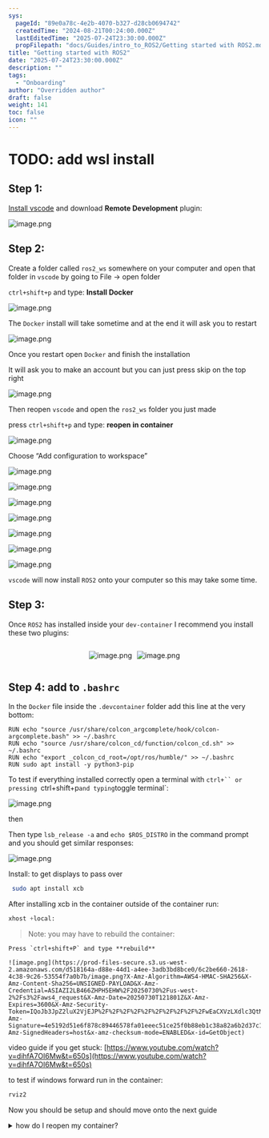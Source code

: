 ```yaml
---
sys:
  pageId: "89e0a78c-4e2b-4070-b327-d28cb0694742"
  createdTime: "2024-08-21T00:24:00.000Z"
  lastEditedTime: "2025-07-24T23:30:00.000Z"
  propFilepath: "docs/Guides/intro_to_ROS2/Getting started with ROS2.md"
title: "Getting started with ROS2"
date: "2025-07-24T23:30:00.000Z"
description: ""
tags:
  - "Onboarding"
author: "Overridden author"
draft: false
weight: 141
toc: false
icon: ""
---
```


# TODO: add wsl install

## Step 1:

[Install vscode](https://code.visualstudio.com/download) and download **Remote Development** plugin:

![image.png](https://prod-files-secure.s3.us-west-2.amazonaws.com/d518164a-d88e-44d1-a4ee-3adb3bd8bce0/efb52993-1881-4a40-b95e-6f020334f022/image.png?X-Amz-Algorithm=AWS4-HMAC-SHA256&X-Amz-Content-Sha256=UNSIGNED-PAYLOAD&X-Amz-Credential=ASIAZI2LB466TDK7P7VP%2F20250730%2Fus-west-2%2Fs3%2Faws4_request&X-Amz-Date=20250730T121758Z&X-Amz-Expires=3600&X-Amz-Security-Token=IQoJb3JpZ2luX2VjEJP%2F%2F%2F%2F%2F%2F%2F%2F%2F%2FwEaCXVzLXdlc3QtMiJIMEYCIQDrEN%2BReRjAAEjrIvn0kbZ6DYP4n6iD4TcLX3B%2FXbipqwIhALoSTJRHYcpZxlDfg%2FjF4cdGV%2FJEyLVrMkY9XZFpZgPYKogECLz%2F%2F%2F%2F%2F%2F%2F%2F%2F%2FwEQABoMNjM3NDIzMTgzODA1Igzt6Dzd5a%2BD%2FRjMKpsq3ANufxK3Zakj0Laba0yD3es0uz05pYbpxaIok1D7X7IbyjbA3kunhxqcfNlebxtf9UkmlEbtOyZr3iewwGAbufb6Qz3KCvBxH6lgiijZpf8P%2FinDaXJ7Wg1RcH8Sg8l67CcjN8%2FMshopMYAjYJwhFEsz08VYsJiKElc7Dp0NNvRpfCFvPyzBRfUB%2B3%2FYM4eGVapRjo%2Bt6tXh0zlDsYuEnbayEUCDpQPAeH10kp67pmuQW8bmYnDL8tmLnND8nhSy9bEFqlGoSq4avaGE7w4EW8XORMg8CCVSZ8Mca899pwLLoNX49%2FTyy1OQ742Sk37LfMGWwJsdVXRaiGIHc%2BP%2FW2CWMkHjE6Y4Iyoy1%2BfQpM2YSas1XnLT4184x%2FZREO6%2BvSoyhvGgmBre%2BWLALzM6XaIT8jIUqNYbNQ1ACmgvLgGSBQ48tmM5qYwVjwx1%2F67RK43YMjgCjhB69yseQRSvpXwpgctYwwc0%2FF71IKCp6bVYq0%2Bvoa88XDANqpTChLTMnI8i8JaLNqUCc%2BvXwNy7mkwhBByFSW7n%2BVi1mz%2F01SYo1cBlGPqxmv7xcfGdGOX1kuQ8mxuo9Dba%2FNg6E%2BMqKksYlw6AAxXlCnLRdzMN0o1J7v8xMr59hs00dFxc%2BTDl76fEBjqkAU5uJkl0bfH6brdQpV2qeUuXWIIo8kFlJfWsHb8LPP9NAA4xuynlAatURbJewpMfXF%2Fb9MyDnfsykT1mxXPsJNqvbUuqHU0L0XDA99ErP1TKxGl1z8TxKKSvMPVTQzT8DbUaALkAYJkjlm5aQwEl%2Fl46PA7RuII6wcUPOO817YulkJjn8KTf%2BGuhpNMdjXfJcairXqgrj%2B462l9z2V0Z5PbhM1qA&X-Amz-Signature=f9cc5321a14fcdebec9d8ab28c016de3b4c0813b9828bcce9c663d66787a1da8&X-Amz-SignedHeaders=host&x-amz-checksum-mode=ENABLED&x-id=GetObject)

## Step 2:

Create a folder called `ros2_ws` somewhere on your computer and open that folder in `vscode` by going to File → open folder 

`ctrl+shift+p` and type: **Install Docker**

![image.png](https://prod-files-secure.s3.us-west-2.amazonaws.com/d518164a-d88e-44d1-a4ee-3adb3bd8bce0/2269dc0e-1cd5-47ff-bceb-c04ad9b2eab0/image.png?X-Amz-Algorithm=AWS4-HMAC-SHA256&X-Amz-Content-Sha256=UNSIGNED-PAYLOAD&X-Amz-Credential=ASIAZI2LB466TDK7P7VP%2F20250730%2Fus-west-2%2Fs3%2Faws4_request&X-Amz-Date=20250730T121757Z&X-Amz-Expires=3600&X-Amz-Security-Token=IQoJb3JpZ2luX2VjEJP%2F%2F%2F%2F%2F%2F%2F%2F%2F%2FwEaCXVzLXdlc3QtMiJIMEYCIQDrEN%2BReRjAAEjrIvn0kbZ6DYP4n6iD4TcLX3B%2FXbipqwIhALoSTJRHYcpZxlDfg%2FjF4cdGV%2FJEyLVrMkY9XZFpZgPYKogECLz%2F%2F%2F%2F%2F%2F%2F%2F%2F%2FwEQABoMNjM3NDIzMTgzODA1Igzt6Dzd5a%2BD%2FRjMKpsq3ANufxK3Zakj0Laba0yD3es0uz05pYbpxaIok1D7X7IbyjbA3kunhxqcfNlebxtf9UkmlEbtOyZr3iewwGAbufb6Qz3KCvBxH6lgiijZpf8P%2FinDaXJ7Wg1RcH8Sg8l67CcjN8%2FMshopMYAjYJwhFEsz08VYsJiKElc7Dp0NNvRpfCFvPyzBRfUB%2B3%2FYM4eGVapRjo%2Bt6tXh0zlDsYuEnbayEUCDpQPAeH10kp67pmuQW8bmYnDL8tmLnND8nhSy9bEFqlGoSq4avaGE7w4EW8XORMg8CCVSZ8Mca899pwLLoNX49%2FTyy1OQ742Sk37LfMGWwJsdVXRaiGIHc%2BP%2FW2CWMkHjE6Y4Iyoy1%2BfQpM2YSas1XnLT4184x%2FZREO6%2BvSoyhvGgmBre%2BWLALzM6XaIT8jIUqNYbNQ1ACmgvLgGSBQ48tmM5qYwVjwx1%2F67RK43YMjgCjhB69yseQRSvpXwpgctYwwc0%2FF71IKCp6bVYq0%2Bvoa88XDANqpTChLTMnI8i8JaLNqUCc%2BvXwNy7mkwhBByFSW7n%2BVi1mz%2F01SYo1cBlGPqxmv7xcfGdGOX1kuQ8mxuo9Dba%2FNg6E%2BMqKksYlw6AAxXlCnLRdzMN0o1J7v8xMr59hs00dFxc%2BTDl76fEBjqkAU5uJkl0bfH6brdQpV2qeUuXWIIo8kFlJfWsHb8LPP9NAA4xuynlAatURbJewpMfXF%2Fb9MyDnfsykT1mxXPsJNqvbUuqHU0L0XDA99ErP1TKxGl1z8TxKKSvMPVTQzT8DbUaALkAYJkjlm5aQwEl%2Fl46PA7RuII6wcUPOO817YulkJjn8KTf%2BGuhpNMdjXfJcairXqgrj%2B462l9z2V0Z5PbhM1qA&X-Amz-Signature=6f25e4ec10f699d1370586f7a3e08b2f244e9eb207c2c325d5b542f78e367aa7&X-Amz-SignedHeaders=host&x-amz-checksum-mode=ENABLED&x-id=GetObject)

The `Docker` install will take sometime and at the end it will ask you to restart

![image.png](https://prod-files-secure.s3.us-west-2.amazonaws.com/d518164a-d88e-44d1-a4ee-3adb3bd8bce0/ed233f78-be33-4b1f-b89c-9c346c0e961e/image.png?X-Amz-Algorithm=AWS4-HMAC-SHA256&X-Amz-Content-Sha256=UNSIGNED-PAYLOAD&X-Amz-Credential=ASIAZI2LB466TDK7P7VP%2F20250730%2Fus-west-2%2Fs3%2Faws4_request&X-Amz-Date=20250730T121758Z&X-Amz-Expires=3600&X-Amz-Security-Token=IQoJb3JpZ2luX2VjEJP%2F%2F%2F%2F%2F%2F%2F%2F%2F%2FwEaCXVzLXdlc3QtMiJIMEYCIQDrEN%2BReRjAAEjrIvn0kbZ6DYP4n6iD4TcLX3B%2FXbipqwIhALoSTJRHYcpZxlDfg%2FjF4cdGV%2FJEyLVrMkY9XZFpZgPYKogECLz%2F%2F%2F%2F%2F%2F%2F%2F%2F%2FwEQABoMNjM3NDIzMTgzODA1Igzt6Dzd5a%2BD%2FRjMKpsq3ANufxK3Zakj0Laba0yD3es0uz05pYbpxaIok1D7X7IbyjbA3kunhxqcfNlebxtf9UkmlEbtOyZr3iewwGAbufb6Qz3KCvBxH6lgiijZpf8P%2FinDaXJ7Wg1RcH8Sg8l67CcjN8%2FMshopMYAjYJwhFEsz08VYsJiKElc7Dp0NNvRpfCFvPyzBRfUB%2B3%2FYM4eGVapRjo%2Bt6tXh0zlDsYuEnbayEUCDpQPAeH10kp67pmuQW8bmYnDL8tmLnND8nhSy9bEFqlGoSq4avaGE7w4EW8XORMg8CCVSZ8Mca899pwLLoNX49%2FTyy1OQ742Sk37LfMGWwJsdVXRaiGIHc%2BP%2FW2CWMkHjE6Y4Iyoy1%2BfQpM2YSas1XnLT4184x%2FZREO6%2BvSoyhvGgmBre%2BWLALzM6XaIT8jIUqNYbNQ1ACmgvLgGSBQ48tmM5qYwVjwx1%2F67RK43YMjgCjhB69yseQRSvpXwpgctYwwc0%2FF71IKCp6bVYq0%2Bvoa88XDANqpTChLTMnI8i8JaLNqUCc%2BvXwNy7mkwhBByFSW7n%2BVi1mz%2F01SYo1cBlGPqxmv7xcfGdGOX1kuQ8mxuo9Dba%2FNg6E%2BMqKksYlw6AAxXlCnLRdzMN0o1J7v8xMr59hs00dFxc%2BTDl76fEBjqkAU5uJkl0bfH6brdQpV2qeUuXWIIo8kFlJfWsHb8LPP9NAA4xuynlAatURbJewpMfXF%2Fb9MyDnfsykT1mxXPsJNqvbUuqHU0L0XDA99ErP1TKxGl1z8TxKKSvMPVTQzT8DbUaALkAYJkjlm5aQwEl%2Fl46PA7RuII6wcUPOO817YulkJjn8KTf%2BGuhpNMdjXfJcairXqgrj%2B462l9z2V0Z5PbhM1qA&X-Amz-Signature=e1f0007e00dbffd6a72309f0581822ff8df3cd592e5a6a77ba0024092861104a&X-Amz-SignedHeaders=host&x-amz-checksum-mode=ENABLED&x-id=GetObject)

Once you restart open `Docker` and finish the installation

It will ask you to make an account but you can just press skip on the top right

![image.png](https://prod-files-secure.s3.us-west-2.amazonaws.com/d518164a-d88e-44d1-a4ee-3adb3bd8bce0/21010ad9-1659-4fd9-9f59-9932a09b2a3d/image.png?X-Amz-Algorithm=AWS4-HMAC-SHA256&X-Amz-Content-Sha256=UNSIGNED-PAYLOAD&X-Amz-Credential=ASIAZI2LB466TDK7P7VP%2F20250730%2Fus-west-2%2Fs3%2Faws4_request&X-Amz-Date=20250730T121758Z&X-Amz-Expires=3600&X-Amz-Security-Token=IQoJb3JpZ2luX2VjEJP%2F%2F%2F%2F%2F%2F%2F%2F%2F%2FwEaCXVzLXdlc3QtMiJIMEYCIQDrEN%2BReRjAAEjrIvn0kbZ6DYP4n6iD4TcLX3B%2FXbipqwIhALoSTJRHYcpZxlDfg%2FjF4cdGV%2FJEyLVrMkY9XZFpZgPYKogECLz%2F%2F%2F%2F%2F%2F%2F%2F%2F%2FwEQABoMNjM3NDIzMTgzODA1Igzt6Dzd5a%2BD%2FRjMKpsq3ANufxK3Zakj0Laba0yD3es0uz05pYbpxaIok1D7X7IbyjbA3kunhxqcfNlebxtf9UkmlEbtOyZr3iewwGAbufb6Qz3KCvBxH6lgiijZpf8P%2FinDaXJ7Wg1RcH8Sg8l67CcjN8%2FMshopMYAjYJwhFEsz08VYsJiKElc7Dp0NNvRpfCFvPyzBRfUB%2B3%2FYM4eGVapRjo%2Bt6tXh0zlDsYuEnbayEUCDpQPAeH10kp67pmuQW8bmYnDL8tmLnND8nhSy9bEFqlGoSq4avaGE7w4EW8XORMg8CCVSZ8Mca899pwLLoNX49%2FTyy1OQ742Sk37LfMGWwJsdVXRaiGIHc%2BP%2FW2CWMkHjE6Y4Iyoy1%2BfQpM2YSas1XnLT4184x%2FZREO6%2BvSoyhvGgmBre%2BWLALzM6XaIT8jIUqNYbNQ1ACmgvLgGSBQ48tmM5qYwVjwx1%2F67RK43YMjgCjhB69yseQRSvpXwpgctYwwc0%2FF71IKCp6bVYq0%2Bvoa88XDANqpTChLTMnI8i8JaLNqUCc%2BvXwNy7mkwhBByFSW7n%2BVi1mz%2F01SYo1cBlGPqxmv7xcfGdGOX1kuQ8mxuo9Dba%2FNg6E%2BMqKksYlw6AAxXlCnLRdzMN0o1J7v8xMr59hs00dFxc%2BTDl76fEBjqkAU5uJkl0bfH6brdQpV2qeUuXWIIo8kFlJfWsHb8LPP9NAA4xuynlAatURbJewpMfXF%2Fb9MyDnfsykT1mxXPsJNqvbUuqHU0L0XDA99ErP1TKxGl1z8TxKKSvMPVTQzT8DbUaALkAYJkjlm5aQwEl%2Fl46PA7RuII6wcUPOO817YulkJjn8KTf%2BGuhpNMdjXfJcairXqgrj%2B462l9z2V0Z5PbhM1qA&X-Amz-Signature=b091301126e9b328011d1b6483380a784d13875650e6f3f9b6f19936aa65df58&X-Amz-SignedHeaders=host&x-amz-checksum-mode=ENABLED&x-id=GetObject)

Then reopen `vscode` and open the `ros2_ws` folder you just made

press `ctrl+shift+p` and type: **reopen in container**

![image.png](https://prod-files-secure.s3.us-west-2.amazonaws.com/d518164a-d88e-44d1-a4ee-3adb3bd8bce0/4e93b8c2-41ad-488c-8095-c74205196118/image.png?X-Amz-Algorithm=AWS4-HMAC-SHA256&X-Amz-Content-Sha256=UNSIGNED-PAYLOAD&X-Amz-Credential=ASIAZI2LB466TDK7P7VP%2F20250730%2Fus-west-2%2Fs3%2Faws4_request&X-Amz-Date=20250730T121758Z&X-Amz-Expires=3600&X-Amz-Security-Token=IQoJb3JpZ2luX2VjEJP%2F%2F%2F%2F%2F%2F%2F%2F%2F%2FwEaCXVzLXdlc3QtMiJIMEYCIQDrEN%2BReRjAAEjrIvn0kbZ6DYP4n6iD4TcLX3B%2FXbipqwIhALoSTJRHYcpZxlDfg%2FjF4cdGV%2FJEyLVrMkY9XZFpZgPYKogECLz%2F%2F%2F%2F%2F%2F%2F%2F%2F%2FwEQABoMNjM3NDIzMTgzODA1Igzt6Dzd5a%2BD%2FRjMKpsq3ANufxK3Zakj0Laba0yD3es0uz05pYbpxaIok1D7X7IbyjbA3kunhxqcfNlebxtf9UkmlEbtOyZr3iewwGAbufb6Qz3KCvBxH6lgiijZpf8P%2FinDaXJ7Wg1RcH8Sg8l67CcjN8%2FMshopMYAjYJwhFEsz08VYsJiKElc7Dp0NNvRpfCFvPyzBRfUB%2B3%2FYM4eGVapRjo%2Bt6tXh0zlDsYuEnbayEUCDpQPAeH10kp67pmuQW8bmYnDL8tmLnND8nhSy9bEFqlGoSq4avaGE7w4EW8XORMg8CCVSZ8Mca899pwLLoNX49%2FTyy1OQ742Sk37LfMGWwJsdVXRaiGIHc%2BP%2FW2CWMkHjE6Y4Iyoy1%2BfQpM2YSas1XnLT4184x%2FZREO6%2BvSoyhvGgmBre%2BWLALzM6XaIT8jIUqNYbNQ1ACmgvLgGSBQ48tmM5qYwVjwx1%2F67RK43YMjgCjhB69yseQRSvpXwpgctYwwc0%2FF71IKCp6bVYq0%2Bvoa88XDANqpTChLTMnI8i8JaLNqUCc%2BvXwNy7mkwhBByFSW7n%2BVi1mz%2F01SYo1cBlGPqxmv7xcfGdGOX1kuQ8mxuo9Dba%2FNg6E%2BMqKksYlw6AAxXlCnLRdzMN0o1J7v8xMr59hs00dFxc%2BTDl76fEBjqkAU5uJkl0bfH6brdQpV2qeUuXWIIo8kFlJfWsHb8LPP9NAA4xuynlAatURbJewpMfXF%2Fb9MyDnfsykT1mxXPsJNqvbUuqHU0L0XDA99ErP1TKxGl1z8TxKKSvMPVTQzT8DbUaALkAYJkjlm5aQwEl%2Fl46PA7RuII6wcUPOO817YulkJjn8KTf%2BGuhpNMdjXfJcairXqgrj%2B462l9z2V0Z5PbhM1qA&X-Amz-Signature=3c8dfde10f4ed3597a817b9922ce39d72f024bb901189f1da6b1c45c17b6a26e&X-Amz-SignedHeaders=host&x-amz-checksum-mode=ENABLED&x-id=GetObject)

Choose “Add configuration to workspace”

![image.png](https://prod-files-secure.s3.us-west-2.amazonaws.com/d518164a-d88e-44d1-a4ee-3adb3bd8bce0/9560b282-5060-4989-ba37-97e7b2c22476/image.png?X-Amz-Algorithm=AWS4-HMAC-SHA256&X-Amz-Content-Sha256=UNSIGNED-PAYLOAD&X-Amz-Credential=ASIAZI2LB466TDK7P7VP%2F20250730%2Fus-west-2%2Fs3%2Faws4_request&X-Amz-Date=20250730T121758Z&X-Amz-Expires=3600&X-Amz-Security-Token=IQoJb3JpZ2luX2VjEJP%2F%2F%2F%2F%2F%2F%2F%2F%2F%2FwEaCXVzLXdlc3QtMiJIMEYCIQDrEN%2BReRjAAEjrIvn0kbZ6DYP4n6iD4TcLX3B%2FXbipqwIhALoSTJRHYcpZxlDfg%2FjF4cdGV%2FJEyLVrMkY9XZFpZgPYKogECLz%2F%2F%2F%2F%2F%2F%2F%2F%2F%2FwEQABoMNjM3NDIzMTgzODA1Igzt6Dzd5a%2BD%2FRjMKpsq3ANufxK3Zakj0Laba0yD3es0uz05pYbpxaIok1D7X7IbyjbA3kunhxqcfNlebxtf9UkmlEbtOyZr3iewwGAbufb6Qz3KCvBxH6lgiijZpf8P%2FinDaXJ7Wg1RcH8Sg8l67CcjN8%2FMshopMYAjYJwhFEsz08VYsJiKElc7Dp0NNvRpfCFvPyzBRfUB%2B3%2FYM4eGVapRjo%2Bt6tXh0zlDsYuEnbayEUCDpQPAeH10kp67pmuQW8bmYnDL8tmLnND8nhSy9bEFqlGoSq4avaGE7w4EW8XORMg8CCVSZ8Mca899pwLLoNX49%2FTyy1OQ742Sk37LfMGWwJsdVXRaiGIHc%2BP%2FW2CWMkHjE6Y4Iyoy1%2BfQpM2YSas1XnLT4184x%2FZREO6%2BvSoyhvGgmBre%2BWLALzM6XaIT8jIUqNYbNQ1ACmgvLgGSBQ48tmM5qYwVjwx1%2F67RK43YMjgCjhB69yseQRSvpXwpgctYwwc0%2FF71IKCp6bVYq0%2Bvoa88XDANqpTChLTMnI8i8JaLNqUCc%2BvXwNy7mkwhBByFSW7n%2BVi1mz%2F01SYo1cBlGPqxmv7xcfGdGOX1kuQ8mxuo9Dba%2FNg6E%2BMqKksYlw6AAxXlCnLRdzMN0o1J7v8xMr59hs00dFxc%2BTDl76fEBjqkAU5uJkl0bfH6brdQpV2qeUuXWIIo8kFlJfWsHb8LPP9NAA4xuynlAatURbJewpMfXF%2Fb9MyDnfsykT1mxXPsJNqvbUuqHU0L0XDA99ErP1TKxGl1z8TxKKSvMPVTQzT8DbUaALkAYJkjlm5aQwEl%2Fl46PA7RuII6wcUPOO817YulkJjn8KTf%2BGuhpNMdjXfJcairXqgrj%2B462l9z2V0Z5PbhM1qA&X-Amz-Signature=5479aae58271e16f463815336aa718d7e274d7eb056aeef47e1bdeb230b385dd&X-Amz-SignedHeaders=host&x-amz-checksum-mode=ENABLED&x-id=GetObject)

![image.png](https://prod-files-secure.s3.us-west-2.amazonaws.com/d518164a-d88e-44d1-a4ee-3adb3bd8bce0/2ee63f81-886b-48e8-a553-dc6e5eac99e4/image.png?X-Amz-Algorithm=AWS4-HMAC-SHA256&X-Amz-Content-Sha256=UNSIGNED-PAYLOAD&X-Amz-Credential=ASIAZI2LB466TDK7P7VP%2F20250730%2Fus-west-2%2Fs3%2Faws4_request&X-Amz-Date=20250730T121758Z&X-Amz-Expires=3600&X-Amz-Security-Token=IQoJb3JpZ2luX2VjEJP%2F%2F%2F%2F%2F%2F%2F%2F%2F%2FwEaCXVzLXdlc3QtMiJIMEYCIQDrEN%2BReRjAAEjrIvn0kbZ6DYP4n6iD4TcLX3B%2FXbipqwIhALoSTJRHYcpZxlDfg%2FjF4cdGV%2FJEyLVrMkY9XZFpZgPYKogECLz%2F%2F%2F%2F%2F%2F%2F%2F%2F%2FwEQABoMNjM3NDIzMTgzODA1Igzt6Dzd5a%2BD%2FRjMKpsq3ANufxK3Zakj0Laba0yD3es0uz05pYbpxaIok1D7X7IbyjbA3kunhxqcfNlebxtf9UkmlEbtOyZr3iewwGAbufb6Qz3KCvBxH6lgiijZpf8P%2FinDaXJ7Wg1RcH8Sg8l67CcjN8%2FMshopMYAjYJwhFEsz08VYsJiKElc7Dp0NNvRpfCFvPyzBRfUB%2B3%2FYM4eGVapRjo%2Bt6tXh0zlDsYuEnbayEUCDpQPAeH10kp67pmuQW8bmYnDL8tmLnND8nhSy9bEFqlGoSq4avaGE7w4EW8XORMg8CCVSZ8Mca899pwLLoNX49%2FTyy1OQ742Sk37LfMGWwJsdVXRaiGIHc%2BP%2FW2CWMkHjE6Y4Iyoy1%2BfQpM2YSas1XnLT4184x%2FZREO6%2BvSoyhvGgmBre%2BWLALzM6XaIT8jIUqNYbNQ1ACmgvLgGSBQ48tmM5qYwVjwx1%2F67RK43YMjgCjhB69yseQRSvpXwpgctYwwc0%2FF71IKCp6bVYq0%2Bvoa88XDANqpTChLTMnI8i8JaLNqUCc%2BvXwNy7mkwhBByFSW7n%2BVi1mz%2F01SYo1cBlGPqxmv7xcfGdGOX1kuQ8mxuo9Dba%2FNg6E%2BMqKksYlw6AAxXlCnLRdzMN0o1J7v8xMr59hs00dFxc%2BTDl76fEBjqkAU5uJkl0bfH6brdQpV2qeUuXWIIo8kFlJfWsHb8LPP9NAA4xuynlAatURbJewpMfXF%2Fb9MyDnfsykT1mxXPsJNqvbUuqHU0L0XDA99ErP1TKxGl1z8TxKKSvMPVTQzT8DbUaALkAYJkjlm5aQwEl%2Fl46PA7RuII6wcUPOO817YulkJjn8KTf%2BGuhpNMdjXfJcairXqgrj%2B462l9z2V0Z5PbhM1qA&X-Amz-Signature=7671691b2ea0e48fecb8d377e6be1702aa41563f27cd16fdb2fceed3b1278d7e&X-Amz-SignedHeaders=host&x-amz-checksum-mode=ENABLED&x-id=GetObject)

![image.png](https://prod-files-secure.s3.us-west-2.amazonaws.com/d518164a-d88e-44d1-a4ee-3adb3bd8bce0/e0fd626c-c8b6-4b2c-95d1-fa4c26514504/image.png?X-Amz-Algorithm=AWS4-HMAC-SHA256&X-Amz-Content-Sha256=UNSIGNED-PAYLOAD&X-Amz-Credential=ASIAZI2LB466TDK7P7VP%2F20250730%2Fus-west-2%2Fs3%2Faws4_request&X-Amz-Date=20250730T121757Z&X-Amz-Expires=3600&X-Amz-Security-Token=IQoJb3JpZ2luX2VjEJP%2F%2F%2F%2F%2F%2F%2F%2F%2F%2FwEaCXVzLXdlc3QtMiJIMEYCIQDrEN%2BReRjAAEjrIvn0kbZ6DYP4n6iD4TcLX3B%2FXbipqwIhALoSTJRHYcpZxlDfg%2FjF4cdGV%2FJEyLVrMkY9XZFpZgPYKogECLz%2F%2F%2F%2F%2F%2F%2F%2F%2F%2FwEQABoMNjM3NDIzMTgzODA1Igzt6Dzd5a%2BD%2FRjMKpsq3ANufxK3Zakj0Laba0yD3es0uz05pYbpxaIok1D7X7IbyjbA3kunhxqcfNlebxtf9UkmlEbtOyZr3iewwGAbufb6Qz3KCvBxH6lgiijZpf8P%2FinDaXJ7Wg1RcH8Sg8l67CcjN8%2FMshopMYAjYJwhFEsz08VYsJiKElc7Dp0NNvRpfCFvPyzBRfUB%2B3%2FYM4eGVapRjo%2Bt6tXh0zlDsYuEnbayEUCDpQPAeH10kp67pmuQW8bmYnDL8tmLnND8nhSy9bEFqlGoSq4avaGE7w4EW8XORMg8CCVSZ8Mca899pwLLoNX49%2FTyy1OQ742Sk37LfMGWwJsdVXRaiGIHc%2BP%2FW2CWMkHjE6Y4Iyoy1%2BfQpM2YSas1XnLT4184x%2FZREO6%2BvSoyhvGgmBre%2BWLALzM6XaIT8jIUqNYbNQ1ACmgvLgGSBQ48tmM5qYwVjwx1%2F67RK43YMjgCjhB69yseQRSvpXwpgctYwwc0%2FF71IKCp6bVYq0%2Bvoa88XDANqpTChLTMnI8i8JaLNqUCc%2BvXwNy7mkwhBByFSW7n%2BVi1mz%2F01SYo1cBlGPqxmv7xcfGdGOX1kuQ8mxuo9Dba%2FNg6E%2BMqKksYlw6AAxXlCnLRdzMN0o1J7v8xMr59hs00dFxc%2BTDl76fEBjqkAU5uJkl0bfH6brdQpV2qeUuXWIIo8kFlJfWsHb8LPP9NAA4xuynlAatURbJewpMfXF%2Fb9MyDnfsykT1mxXPsJNqvbUuqHU0L0XDA99ErP1TKxGl1z8TxKKSvMPVTQzT8DbUaALkAYJkjlm5aQwEl%2Fl46PA7RuII6wcUPOO817YulkJjn8KTf%2BGuhpNMdjXfJcairXqgrj%2B462l9z2V0Z5PbhM1qA&X-Amz-Signature=e62525a1160ab9fc9d8369ad4ad8a27a155874008e01b6478e5e0b6d752f6a09&X-Amz-SignedHeaders=host&x-amz-checksum-mode=ENABLED&x-id=GetObject)

![image.png](https://prod-files-secure.s3.us-west-2.amazonaws.com/d518164a-d88e-44d1-a4ee-3adb3bd8bce0/a2e13f50-d2ab-4719-a4c2-7ced634bfc9d/image.png?X-Amz-Algorithm=AWS4-HMAC-SHA256&X-Amz-Content-Sha256=UNSIGNED-PAYLOAD&X-Amz-Credential=ASIAZI2LB466TDK7P7VP%2F20250730%2Fus-west-2%2Fs3%2Faws4_request&X-Amz-Date=20250730T121758Z&X-Amz-Expires=3600&X-Amz-Security-Token=IQoJb3JpZ2luX2VjEJP%2F%2F%2F%2F%2F%2F%2F%2F%2F%2FwEaCXVzLXdlc3QtMiJIMEYCIQDrEN%2BReRjAAEjrIvn0kbZ6DYP4n6iD4TcLX3B%2FXbipqwIhALoSTJRHYcpZxlDfg%2FjF4cdGV%2FJEyLVrMkY9XZFpZgPYKogECLz%2F%2F%2F%2F%2F%2F%2F%2F%2F%2FwEQABoMNjM3NDIzMTgzODA1Igzt6Dzd5a%2BD%2FRjMKpsq3ANufxK3Zakj0Laba0yD3es0uz05pYbpxaIok1D7X7IbyjbA3kunhxqcfNlebxtf9UkmlEbtOyZr3iewwGAbufb6Qz3KCvBxH6lgiijZpf8P%2FinDaXJ7Wg1RcH8Sg8l67CcjN8%2FMshopMYAjYJwhFEsz08VYsJiKElc7Dp0NNvRpfCFvPyzBRfUB%2B3%2FYM4eGVapRjo%2Bt6tXh0zlDsYuEnbayEUCDpQPAeH10kp67pmuQW8bmYnDL8tmLnND8nhSy9bEFqlGoSq4avaGE7w4EW8XORMg8CCVSZ8Mca899pwLLoNX49%2FTyy1OQ742Sk37LfMGWwJsdVXRaiGIHc%2BP%2FW2CWMkHjE6Y4Iyoy1%2BfQpM2YSas1XnLT4184x%2FZREO6%2BvSoyhvGgmBre%2BWLALzM6XaIT8jIUqNYbNQ1ACmgvLgGSBQ48tmM5qYwVjwx1%2F67RK43YMjgCjhB69yseQRSvpXwpgctYwwc0%2FF71IKCp6bVYq0%2Bvoa88XDANqpTChLTMnI8i8JaLNqUCc%2BvXwNy7mkwhBByFSW7n%2BVi1mz%2F01SYo1cBlGPqxmv7xcfGdGOX1kuQ8mxuo9Dba%2FNg6E%2BMqKksYlw6AAxXlCnLRdzMN0o1J7v8xMr59hs00dFxc%2BTDl76fEBjqkAU5uJkl0bfH6brdQpV2qeUuXWIIo8kFlJfWsHb8LPP9NAA4xuynlAatURbJewpMfXF%2Fb9MyDnfsykT1mxXPsJNqvbUuqHU0L0XDA99ErP1TKxGl1z8TxKKSvMPVTQzT8DbUaALkAYJkjlm5aQwEl%2Fl46PA7RuII6wcUPOO817YulkJjn8KTf%2BGuhpNMdjXfJcairXqgrj%2B462l9z2V0Z5PbhM1qA&X-Amz-Signature=06bbd704b477a88a1279487ff8e6d56a60cf494efef0b70b9fe4ae4155eef409&X-Amz-SignedHeaders=host&x-amz-checksum-mode=ENABLED&x-id=GetObject)

![image.png](https://prod-files-secure.s3.us-west-2.amazonaws.com/d518164a-d88e-44d1-a4ee-3adb3bd8bce0/6cc478ad-aaba-4bf7-9fcc-403277ab896c/image.png?X-Amz-Algorithm=AWS4-HMAC-SHA256&X-Amz-Content-Sha256=UNSIGNED-PAYLOAD&X-Amz-Credential=ASIAZI2LB466TDK7P7VP%2F20250730%2Fus-west-2%2Fs3%2Faws4_request&X-Amz-Date=20250730T121757Z&X-Amz-Expires=3600&X-Amz-Security-Token=IQoJb3JpZ2luX2VjEJP%2F%2F%2F%2F%2F%2F%2F%2F%2F%2FwEaCXVzLXdlc3QtMiJIMEYCIQDrEN%2BReRjAAEjrIvn0kbZ6DYP4n6iD4TcLX3B%2FXbipqwIhALoSTJRHYcpZxlDfg%2FjF4cdGV%2FJEyLVrMkY9XZFpZgPYKogECLz%2F%2F%2F%2F%2F%2F%2F%2F%2F%2FwEQABoMNjM3NDIzMTgzODA1Igzt6Dzd5a%2BD%2FRjMKpsq3ANufxK3Zakj0Laba0yD3es0uz05pYbpxaIok1D7X7IbyjbA3kunhxqcfNlebxtf9UkmlEbtOyZr3iewwGAbufb6Qz3KCvBxH6lgiijZpf8P%2FinDaXJ7Wg1RcH8Sg8l67CcjN8%2FMshopMYAjYJwhFEsz08VYsJiKElc7Dp0NNvRpfCFvPyzBRfUB%2B3%2FYM4eGVapRjo%2Bt6tXh0zlDsYuEnbayEUCDpQPAeH10kp67pmuQW8bmYnDL8tmLnND8nhSy9bEFqlGoSq4avaGE7w4EW8XORMg8CCVSZ8Mca899pwLLoNX49%2FTyy1OQ742Sk37LfMGWwJsdVXRaiGIHc%2BP%2FW2CWMkHjE6Y4Iyoy1%2BfQpM2YSas1XnLT4184x%2FZREO6%2BvSoyhvGgmBre%2BWLALzM6XaIT8jIUqNYbNQ1ACmgvLgGSBQ48tmM5qYwVjwx1%2F67RK43YMjgCjhB69yseQRSvpXwpgctYwwc0%2FF71IKCp6bVYq0%2Bvoa88XDANqpTChLTMnI8i8JaLNqUCc%2BvXwNy7mkwhBByFSW7n%2BVi1mz%2F01SYo1cBlGPqxmv7xcfGdGOX1kuQ8mxuo9Dba%2FNg6E%2BMqKksYlw6AAxXlCnLRdzMN0o1J7v8xMr59hs00dFxc%2BTDl76fEBjqkAU5uJkl0bfH6brdQpV2qeUuXWIIo8kFlJfWsHb8LPP9NAA4xuynlAatURbJewpMfXF%2Fb9MyDnfsykT1mxXPsJNqvbUuqHU0L0XDA99ErP1TKxGl1z8TxKKSvMPVTQzT8DbUaALkAYJkjlm5aQwEl%2Fl46PA7RuII6wcUPOO817YulkJjn8KTf%2BGuhpNMdjXfJcairXqgrj%2B462l9z2V0Z5PbhM1qA&X-Amz-Signature=018a691eb5671e5c912f3100bbcf03dc1edb3e92c296270ee797de0f53ad56ae&X-Amz-SignedHeaders=host&x-amz-checksum-mode=ENABLED&x-id=GetObject)

![image.png](https://prod-files-secure.s3.us-west-2.amazonaws.com/d518164a-d88e-44d1-a4ee-3adb3bd8bce0/53255b28-f75e-430f-b9e3-c0ac8577e42b/image.png?X-Amz-Algorithm=AWS4-HMAC-SHA256&X-Amz-Content-Sha256=UNSIGNED-PAYLOAD&X-Amz-Credential=ASIAZI2LB466TDK7P7VP%2F20250730%2Fus-west-2%2Fs3%2Faws4_request&X-Amz-Date=20250730T121757Z&X-Amz-Expires=3600&X-Amz-Security-Token=IQoJb3JpZ2luX2VjEJP%2F%2F%2F%2F%2F%2F%2F%2F%2F%2FwEaCXVzLXdlc3QtMiJIMEYCIQDrEN%2BReRjAAEjrIvn0kbZ6DYP4n6iD4TcLX3B%2FXbipqwIhALoSTJRHYcpZxlDfg%2FjF4cdGV%2FJEyLVrMkY9XZFpZgPYKogECLz%2F%2F%2F%2F%2F%2F%2F%2F%2F%2FwEQABoMNjM3NDIzMTgzODA1Igzt6Dzd5a%2BD%2FRjMKpsq3ANufxK3Zakj0Laba0yD3es0uz05pYbpxaIok1D7X7IbyjbA3kunhxqcfNlebxtf9UkmlEbtOyZr3iewwGAbufb6Qz3KCvBxH6lgiijZpf8P%2FinDaXJ7Wg1RcH8Sg8l67CcjN8%2FMshopMYAjYJwhFEsz08VYsJiKElc7Dp0NNvRpfCFvPyzBRfUB%2B3%2FYM4eGVapRjo%2Bt6tXh0zlDsYuEnbayEUCDpQPAeH10kp67pmuQW8bmYnDL8tmLnND8nhSy9bEFqlGoSq4avaGE7w4EW8XORMg8CCVSZ8Mca899pwLLoNX49%2FTyy1OQ742Sk37LfMGWwJsdVXRaiGIHc%2BP%2FW2CWMkHjE6Y4Iyoy1%2BfQpM2YSas1XnLT4184x%2FZREO6%2BvSoyhvGgmBre%2BWLALzM6XaIT8jIUqNYbNQ1ACmgvLgGSBQ48tmM5qYwVjwx1%2F67RK43YMjgCjhB69yseQRSvpXwpgctYwwc0%2FF71IKCp6bVYq0%2Bvoa88XDANqpTChLTMnI8i8JaLNqUCc%2BvXwNy7mkwhBByFSW7n%2BVi1mz%2F01SYo1cBlGPqxmv7xcfGdGOX1kuQ8mxuo9Dba%2FNg6E%2BMqKksYlw6AAxXlCnLRdzMN0o1J7v8xMr59hs00dFxc%2BTDl76fEBjqkAU5uJkl0bfH6brdQpV2qeUuXWIIo8kFlJfWsHb8LPP9NAA4xuynlAatURbJewpMfXF%2Fb9MyDnfsykT1mxXPsJNqvbUuqHU0L0XDA99ErP1TKxGl1z8TxKKSvMPVTQzT8DbUaALkAYJkjlm5aQwEl%2Fl46PA7RuII6wcUPOO817YulkJjn8KTf%2BGuhpNMdjXfJcairXqgrj%2B462l9z2V0Z5PbhM1qA&X-Amz-Signature=1f5f4a2a67636bf50490a0148f17a261fcdb4384c4d4ef387f86be02193dd056&X-Amz-SignedHeaders=host&x-amz-checksum-mode=ENABLED&x-id=GetObject)

![image.png](https://prod-files-secure.s3.us-west-2.amazonaws.com/d518164a-d88e-44d1-a4ee-3adb3bd8bce0/7c562767-5af9-4ffb-97d1-327bcdf4ee00/image.png?X-Amz-Algorithm=AWS4-HMAC-SHA256&X-Amz-Content-Sha256=UNSIGNED-PAYLOAD&X-Amz-Credential=ASIAZI2LB466TDK7P7VP%2F20250730%2Fus-west-2%2Fs3%2Faws4_request&X-Amz-Date=20250730T121757Z&X-Amz-Expires=3600&X-Amz-Security-Token=IQoJb3JpZ2luX2VjEJP%2F%2F%2F%2F%2F%2F%2F%2F%2F%2FwEaCXVzLXdlc3QtMiJIMEYCIQDrEN%2BReRjAAEjrIvn0kbZ6DYP4n6iD4TcLX3B%2FXbipqwIhALoSTJRHYcpZxlDfg%2FjF4cdGV%2FJEyLVrMkY9XZFpZgPYKogECLz%2F%2F%2F%2F%2F%2F%2F%2F%2F%2FwEQABoMNjM3NDIzMTgzODA1Igzt6Dzd5a%2BD%2FRjMKpsq3ANufxK3Zakj0Laba0yD3es0uz05pYbpxaIok1D7X7IbyjbA3kunhxqcfNlebxtf9UkmlEbtOyZr3iewwGAbufb6Qz3KCvBxH6lgiijZpf8P%2FinDaXJ7Wg1RcH8Sg8l67CcjN8%2FMshopMYAjYJwhFEsz08VYsJiKElc7Dp0NNvRpfCFvPyzBRfUB%2B3%2FYM4eGVapRjo%2Bt6tXh0zlDsYuEnbayEUCDpQPAeH10kp67pmuQW8bmYnDL8tmLnND8nhSy9bEFqlGoSq4avaGE7w4EW8XORMg8CCVSZ8Mca899pwLLoNX49%2FTyy1OQ742Sk37LfMGWwJsdVXRaiGIHc%2BP%2FW2CWMkHjE6Y4Iyoy1%2BfQpM2YSas1XnLT4184x%2FZREO6%2BvSoyhvGgmBre%2BWLALzM6XaIT8jIUqNYbNQ1ACmgvLgGSBQ48tmM5qYwVjwx1%2F67RK43YMjgCjhB69yseQRSvpXwpgctYwwc0%2FF71IKCp6bVYq0%2Bvoa88XDANqpTChLTMnI8i8JaLNqUCc%2BvXwNy7mkwhBByFSW7n%2BVi1mz%2F01SYo1cBlGPqxmv7xcfGdGOX1kuQ8mxuo9Dba%2FNg6E%2BMqKksYlw6AAxXlCnLRdzMN0o1J7v8xMr59hs00dFxc%2BTDl76fEBjqkAU5uJkl0bfH6brdQpV2qeUuXWIIo8kFlJfWsHb8LPP9NAA4xuynlAatURbJewpMfXF%2Fb9MyDnfsykT1mxXPsJNqvbUuqHU0L0XDA99ErP1TKxGl1z8TxKKSvMPVTQzT8DbUaALkAYJkjlm5aQwEl%2Fl46PA7RuII6wcUPOO817YulkJjn8KTf%2BGuhpNMdjXfJcairXqgrj%2B462l9z2V0Z5PbhM1qA&X-Amz-Signature=33068317e63ba283aa5ef018e1c11d4194d29dccfe4de3ab10acdd026f390f55&X-Amz-SignedHeaders=host&x-amz-checksum-mode=ENABLED&x-id=GetObject)

`vscode` will now install `ROS2` onto your computer so this may take some time.

## Step 3:

Once `ROS2` has installed inside your `dev-container` I recommend you install these two plugins:

<div style="display: flex;flex-direction: row; column-gap:10px; max-width: 630px;justify-content: center;">
<div>

![image.png](https://prod-files-secure.s3.us-west-2.amazonaws.com/d518164a-d88e-44d1-a4ee-3adb3bd8bce0/3fc3d550-5a54-4ba1-ba6b-faa01cdb7369/image.png?X-Amz-Algorithm=AWS4-HMAC-SHA256&X-Amz-Content-Sha256=UNSIGNED-PAYLOAD&X-Amz-Credential=ASIAZI2LB466ZD6QEET2%2F20250730%2Fus-west-2%2Fs3%2Faws4_request&X-Amz-Date=20250730T121801Z&X-Amz-Expires=3600&X-Amz-Security-Token=IQoJb3JpZ2luX2VjEJP%2F%2F%2F%2F%2F%2F%2F%2F%2F%2FwEaCXVzLXdlc3QtMiJHMEUCIQCmg9rTJidwocPKzR0IROUtWtYoYF%2FES443vCOLygkMzgIgaD0nQ3B%2FT%2Fw3%2FXXoW4OwleZ%2F04Db6bVyRZWFtXmC2gQqiAQIvP%2F%2F%2F%2F%2F%2F%2F%2F%2F%2FARAAGgw2Mzc0MjMxODM4MDUiDGkDIlNbuII%2BLNbfIyrcA4pk9Fwf%2BXN97uvyoUgdoAIIW9PTpzkfm8biAd9hijgdPb%2FBpNuvR%2FlNH1tsXpG0%2F%2Fqi3UYytqAtM9Qr%2BpnoOMjveFzYF8Jnu033FlsFBEq2XiS1M52x31aiTZwDiN19FIfKyoViqb7BpRXJSXXSSoZ17gdLaw%2FCMe3Jf6soi9DES1h2wV9A7Tbtc7PzskLkYynhKvLTGJJyzzJ9Ks7qo2qcqVF1w%2BZtPSFybhR%2BX3FDqAsW2gIuHmf5GeL3MYHwH35eJkvGVY2z9Fo95UdGkwctqr1Vra59mDRYJO2Lk%2Bth9fTQjbbjszadWivzLqs9vyQSug1RYEfXj4cfuN8vG1xQBPYjOX2lGxaGZWuIxLNH0kKXpmoVPDUbYLiJoEn8fjmkL9dQfCBoE7gtX2EsHtIiZB4tztIgYlY6SSDC13Xm4uTwziVHPSfpXwr19PUvOtHpaaxEFEmsH0UxN8BNxmPEI%2F7sASj61d2KO%2FgWcLXLrvi%2Br6qhBbEYjy9IoiY09mvxSMlYAFYeL4nrFWWv5QoOSslQc38eJAhYY3IRj6fRJsI2ToLORFOcPP3vppDLYg58U%2BlQUMKj1ohOwp0Y8jRlDRjAIKUXrzHXFjmVoaCAPiwvcxGruTl4hcycMOzvp8QGOqUBWDJ5vq3i5cIukP4B7ELBFBPJSkakekFY%2Bmvnlqo4K4mhpTQSjg9%2FaK%2FB4ciY%2BKUOIaAV%2BuzSBzg%2FZ4DRFxQWt4Au8SpJq04I3Lj0vO4XRdkMcJ5Nh8eQYGJWeRjiLzNlbPW%2BG%2BUSimK%2FZgDnsRbp6t3yrzSQ3vw6BnP1Ry4AkmAmCkyXByJeiZ9FtOy00rTdEp%2Bxo2R6%2BBDcayX%2B%2FzwciY154a9b&X-Amz-Signature=1a1a593258f52d9da2010badd029552222ff88df02bf1ca893879a84a520dcdc&X-Amz-SignedHeaders=host&x-amz-checksum-mode=ENABLED&x-id=GetObject)

</div>
<div>

![image.png](https://prod-files-secure.s3.us-west-2.amazonaws.com/d518164a-d88e-44d1-a4ee-3adb3bd8bce0/d994cc66-13c2-4093-a5a3-f84cf4601a82/image.png?X-Amz-Algorithm=AWS4-HMAC-SHA256&X-Amz-Content-Sha256=UNSIGNED-PAYLOAD&X-Amz-Credential=ASIAZI2LB466XGEXXJKO%2F20250730%2Fus-west-2%2Fs3%2Faws4_request&X-Amz-Date=20250730T121801Z&X-Amz-Expires=3600&X-Amz-Security-Token=IQoJb3JpZ2luX2VjEJP%2F%2F%2F%2F%2F%2F%2F%2F%2F%2FwEaCXVzLXdlc3QtMiJHMEUCIDG3G0%2BxCn3r%2Bji1Xo1yocSrfxsRIJOvbNeuN0lfg6wOAiEA4S5K3Bj4HIAzgvuB9%2BxrsXQXUwhr1F7OQuH7Tm85ZAIqiAQIvP%2F%2F%2F%2F%2F%2F%2F%2F%2F%2FARAAGgw2Mzc0MjMxODM4MDUiDBBMroZ4TgiWi8zriSrcA2nA59H4VL1I6ojBqSM%2FE8nRRK2H3MDHLznuZkEzEoicPJjXp4C0tyQ1SNkk04sf6LvoSb1AI2TWQN3O5jLmVylInhPOnoo8HnHjSBWhx%2BqFDpN3TfhlS%2BF%2F45YcAEqgcHxMQGwUN3YSiaqFpENkaAL9MYUYhYwRDhWyYPDnBPAFeKaxM3JNVFCOwOG59gDycJgwmVDMpKxLBUQKk0ParURdwaZx9mSAq6AltQAmoihMScaUoppE8wr5TaOR9iQDIAXVFOqSc8tXDtE8NoHNBhMbKfIWtp%2BNJGW3ivjg7nPqvZ2CSCnfhb2YrVQyv%2FWWos%2BMTKDGtwzsyWCq4OyDrkr2JhBBYn5aJm3MmXvGu%2BLxleM02GL9V3uPliVVGGl7E8Rn2bdtgz%2FdXvVbdibRfnk70sj44%2FbG7eDmOKRaxinebvsa7lOnB0dd2nkpBdytjaXLYXjOJvELGr3KwxcheBwY9hjDqstK63BCeZXO%2BwzDe0Aj3MSKfeo6FPwnYl96I4GIHnp2IttVmMGV8vKzN3rBJeMamzVWyP0RIeS5K6Oh38eBADv8%2BoF%2BctRSH4iAUuvbUKbs2PTvhzcvN5%2FGoXZ6X%2FRQ%2BaEh%2BrV5VY4rRNeeeY4bTUI%2FRqlxJQaQMJ3wp8QGOqUBO3D8v%2Bf4wtMQ%2BdQ2%2BJyjxT1XzYCzD5e3EmMQzJfiN3DKvWenA7PAO0hhTtXwn%2BSag5ncmWRoL6IAevKMbE1Y2liPqU8IhfE4cS0YwRarQJqWmGdvdwYh0PnIG5IVhTIvmXK7MBYQRMRkyLjHmY%2BiXZynbYEHci55tyh5ME3eiV1Fub%2FX4W6d%2FwXKa4Nfo16JBbA%2FPN77RWo741qnor%2BfqCQUHSHP&X-Amz-Signature=c048f324468955eabf90cc981527cd0eac9f176c9c7839f4b789488e49a8634a&X-Amz-SignedHeaders=host&x-amz-checksum-mode=ENABLED&x-id=GetObject)

</div>
</div>

## Step 4: add to `.bashrc`

In the `Docker` file inside the `.devcontainer` folder add this line at the very bottom: 

```docker
RUN echo "source /usr/share/colcon_argcomplete/hook/colcon-argcomplete.bash" >> ~/.bashrc
RUN echo "source /usr/share/colcon_cd/function/colcon_cd.sh" >> ~/.bashrc
RUN echo "export _colcon_cd_root=/opt/ros/humble/" >> ~/.bashrc
RUN sudo apt install -y python3-pip 
```

To test if everything installed correctly open a terminal with `ctrl+`` or pressing `ctrl+shift+p` and typing `toggle terminal`:

![image.png](https://prod-files-secure.s3.us-west-2.amazonaws.com/d518164a-d88e-44d1-a4ee-3adb3bd8bce0/6a4943d8-b04e-4c02-9a58-775f3384d1a5/image.png?X-Amz-Algorithm=AWS4-HMAC-SHA256&X-Amz-Content-Sha256=UNSIGNED-PAYLOAD&X-Amz-Credential=ASIAZI2LB466TDK7P7VP%2F20250730%2Fus-west-2%2Fs3%2Faws4_request&X-Amz-Date=20250730T121758Z&X-Amz-Expires=3600&X-Amz-Security-Token=IQoJb3JpZ2luX2VjEJP%2F%2F%2F%2F%2F%2F%2F%2F%2F%2FwEaCXVzLXdlc3QtMiJIMEYCIQDrEN%2BReRjAAEjrIvn0kbZ6DYP4n6iD4TcLX3B%2FXbipqwIhALoSTJRHYcpZxlDfg%2FjF4cdGV%2FJEyLVrMkY9XZFpZgPYKogECLz%2F%2F%2F%2F%2F%2F%2F%2F%2F%2FwEQABoMNjM3NDIzMTgzODA1Igzt6Dzd5a%2BD%2FRjMKpsq3ANufxK3Zakj0Laba0yD3es0uz05pYbpxaIok1D7X7IbyjbA3kunhxqcfNlebxtf9UkmlEbtOyZr3iewwGAbufb6Qz3KCvBxH6lgiijZpf8P%2FinDaXJ7Wg1RcH8Sg8l67CcjN8%2FMshopMYAjYJwhFEsz08VYsJiKElc7Dp0NNvRpfCFvPyzBRfUB%2B3%2FYM4eGVapRjo%2Bt6tXh0zlDsYuEnbayEUCDpQPAeH10kp67pmuQW8bmYnDL8tmLnND8nhSy9bEFqlGoSq4avaGE7w4EW8XORMg8CCVSZ8Mca899pwLLoNX49%2FTyy1OQ742Sk37LfMGWwJsdVXRaiGIHc%2BP%2FW2CWMkHjE6Y4Iyoy1%2BfQpM2YSas1XnLT4184x%2FZREO6%2BvSoyhvGgmBre%2BWLALzM6XaIT8jIUqNYbNQ1ACmgvLgGSBQ48tmM5qYwVjwx1%2F67RK43YMjgCjhB69yseQRSvpXwpgctYwwc0%2FF71IKCp6bVYq0%2Bvoa88XDANqpTChLTMnI8i8JaLNqUCc%2BvXwNy7mkwhBByFSW7n%2BVi1mz%2F01SYo1cBlGPqxmv7xcfGdGOX1kuQ8mxuo9Dba%2FNg6E%2BMqKksYlw6AAxXlCnLRdzMN0o1J7v8xMr59hs00dFxc%2BTDl76fEBjqkAU5uJkl0bfH6brdQpV2qeUuXWIIo8kFlJfWsHb8LPP9NAA4xuynlAatURbJewpMfXF%2Fb9MyDnfsykT1mxXPsJNqvbUuqHU0L0XDA99ErP1TKxGl1z8TxKKSvMPVTQzT8DbUaALkAYJkjlm5aQwEl%2Fl46PA7RuII6wcUPOO817YulkJjn8KTf%2BGuhpNMdjXfJcairXqgrj%2B462l9z2V0Z5PbhM1qA&X-Amz-Signature=275da0337847dcc1e5a200e173a27f9fabae4142f727638a5019a26cdd448e69&X-Amz-SignedHeaders=host&x-amz-checksum-mode=ENABLED&x-id=GetObject)

then 

Then type `lsb_release -a` and `echo $ROS_DISTRO` in the command prompt and you should get similar responses:

![image.png](https://prod-files-secure.s3.us-west-2.amazonaws.com/d518164a-d88e-44d1-a4ee-3adb3bd8bce0/3e635dec-a805-4e85-8b9e-d000e5b71a4e/image.png?X-Amz-Algorithm=AWS4-HMAC-SHA256&X-Amz-Content-Sha256=UNSIGNED-PAYLOAD&X-Amz-Credential=ASIAZI2LB466TDK7P7VP%2F20250730%2Fus-west-2%2Fs3%2Faws4_request&X-Amz-Date=20250730T121758Z&X-Amz-Expires=3600&X-Amz-Security-Token=IQoJb3JpZ2luX2VjEJP%2F%2F%2F%2F%2F%2F%2F%2F%2F%2FwEaCXVzLXdlc3QtMiJIMEYCIQDrEN%2BReRjAAEjrIvn0kbZ6DYP4n6iD4TcLX3B%2FXbipqwIhALoSTJRHYcpZxlDfg%2FjF4cdGV%2FJEyLVrMkY9XZFpZgPYKogECLz%2F%2F%2F%2F%2F%2F%2F%2F%2F%2FwEQABoMNjM3NDIzMTgzODA1Igzt6Dzd5a%2BD%2FRjMKpsq3ANufxK3Zakj0Laba0yD3es0uz05pYbpxaIok1D7X7IbyjbA3kunhxqcfNlebxtf9UkmlEbtOyZr3iewwGAbufb6Qz3KCvBxH6lgiijZpf8P%2FinDaXJ7Wg1RcH8Sg8l67CcjN8%2FMshopMYAjYJwhFEsz08VYsJiKElc7Dp0NNvRpfCFvPyzBRfUB%2B3%2FYM4eGVapRjo%2Bt6tXh0zlDsYuEnbayEUCDpQPAeH10kp67pmuQW8bmYnDL8tmLnND8nhSy9bEFqlGoSq4avaGE7w4EW8XORMg8CCVSZ8Mca899pwLLoNX49%2FTyy1OQ742Sk37LfMGWwJsdVXRaiGIHc%2BP%2FW2CWMkHjE6Y4Iyoy1%2BfQpM2YSas1XnLT4184x%2FZREO6%2BvSoyhvGgmBre%2BWLALzM6XaIT8jIUqNYbNQ1ACmgvLgGSBQ48tmM5qYwVjwx1%2F67RK43YMjgCjhB69yseQRSvpXwpgctYwwc0%2FF71IKCp6bVYq0%2Bvoa88XDANqpTChLTMnI8i8JaLNqUCc%2BvXwNy7mkwhBByFSW7n%2BVi1mz%2F01SYo1cBlGPqxmv7xcfGdGOX1kuQ8mxuo9Dba%2FNg6E%2BMqKksYlw6AAxXlCnLRdzMN0o1J7v8xMr59hs00dFxc%2BTDl76fEBjqkAU5uJkl0bfH6brdQpV2qeUuXWIIo8kFlJfWsHb8LPP9NAA4xuynlAatURbJewpMfXF%2Fb9MyDnfsykT1mxXPsJNqvbUuqHU0L0XDA99ErP1TKxGl1z8TxKKSvMPVTQzT8DbUaALkAYJkjlm5aQwEl%2Fl46PA7RuII6wcUPOO817YulkJjn8KTf%2BGuhpNMdjXfJcairXqgrj%2B462l9z2V0Z5PbhM1qA&X-Amz-Signature=2db0b1017fd6b0aeab6b372ac1f93ac84c4e7a787d59a91fadc7c0fd2184dd9d&X-Amz-SignedHeaders=host&x-amz-checksum-mode=ENABLED&x-id=GetObject)

Install:  to get displays to pass over

```bash
 sudo apt install xcb
```

After installing xcb in the container outside of the container run:

```python
xhost +local:
```

> Note: you may have to rebuild the container:

	Press `ctrl+shift+P` and type **rebuild**

	![image.png](https://prod-files-secure.s3.us-west-2.amazonaws.com/d518164a-d88e-44d1-a4ee-3adb3bd8bce0/6c2be660-2618-4c38-9c26-53554f7a0b7b/image.png?X-Amz-Algorithm=AWS4-HMAC-SHA256&X-Amz-Content-Sha256=UNSIGNED-PAYLOAD&X-Amz-Credential=ASIAZI2LB466ZHPH5EHW%2F20250730%2Fus-west-2%2Fs3%2Faws4_request&X-Amz-Date=20250730T121801Z&X-Amz-Expires=3600&X-Amz-Security-Token=IQoJb3JpZ2luX2VjEJP%2F%2F%2F%2F%2F%2F%2F%2F%2F%2FwEaCXVzLXdlc3QtMiJHMEUCIDEiKOm1K56797FVJ7s8kmvXCnXagVtt0asLK0%2FxBjlSAiEAjwRFhd8xPPy54hwWep8yfhVnPr20tTSh59MSOmfpw4UqiAQIvP%2F%2F%2F%2F%2F%2F%2F%2F%2F%2FARAAGgw2Mzc0MjMxODM4MDUiDEgRxFEgg%2BmmRXVq4CrcAxYRGQytOhXOHTHdTstO1Aqy8WrhdWgnpt5rH6VV5C%2FiobCUXHYEGcDWg5X3vWgBsz7uS5RVe1ew%2BWZR3GspJaWxY1zS7wKNEnNo%2F17BsxJOgjQZd62%2B5BZ3TGIaXpNu9OgOKUYK2xLl%2Fgfsbpl9gNHO%2BnMbPPiFQeAdbiNXH%2BgEdUys0oZzYeZji%2FRY2G448c6aurOwhZXrmPKNL1gw6TKj5oKK7o67y1wWRYyZWY4A%2FIgicO5Y5IwDl9x4MmQHvIk5wtoIe%2BXIekGgxmhl2MOLp8g3tfYdREcZ33Xylag7WxIe%2BDuroc%2BUB2iZEe1uMAl22qdCsJQY8qTd7pah8R7Lpr5Gzk%2FfkUQpPqFBtKQH9zo1lP0MeXHuAvC%2BL8ahRHMIDMg%2BiTFnrI6bgCWl5t%2BSq4vFkFmMhiwGASbhOF3aBKYCHtdzkrYXFav2%2BjyzZ8bnI2U2CPtIHFEw88nflBkmMFKNawLqKW71qp1%2BlK0nLfIrSPNhZoOS4nSf6AcFGrUg0BxvN%2FFujMBkR%2F7sslL%2FF7NFqEcFlD8D5%2B96Z2AZqcyGW1QV%2F5PysoULEcU213hxPhdjFqdMGIwJkfSz2yzFJKzEknzADG1pKTKP4U2BFIEb4tNM4CGifxTcMMnwp8QGOqUBAfwpEM6qNvEPHxoGZj7PlTk1ICK3VEZyb%2BSTKR7c7bB4n1WCwJh4PD7bXFDX4wYkFPm%2F4IAwimH0xtOnw9WES67CP%2Fct7nbt4ZvN98TlJpEs5RJ5%2BQ3yUSGmkmQK6xUHNHWzQtvzZZB4IgBbZwcO7jR%2FSCRclys3z0YZua%2FdXsbFZhIhedFzl%2F9B1uhIt%2F2cwHr9FmU6JE6yL3Z1IZkPq0nSvoZO&X-Amz-Signature=4e5192d51e6f878c89446578fa01eeec51ce25f0b88eb1c38a82a6b2d37c136c&X-Amz-SignedHeaders=host&x-amz-checksum-mode=ENABLED&x-id=GetObject)

video guide if you get stuck: [https://www.youtube.com/watch?v=dihfA7Ol6Mw&t=650s](https://www.youtube.com/watch?v=dihfA7Ol6Mw&t=650s)

to test if windows forward run in the container:

```bash
rviz2
```

Now you should be setup and should move onto the next guide 

<details>
      <summary>how do I reopen my container?</summary>
      TODO:
  </details>
